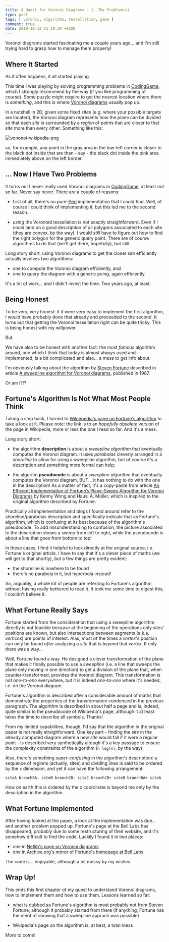 ```yaml
---
title: A Quest for Voronoi Diagrams - 1. The Problem(s)
type: post
tags: [ voronoi, algorithm, tessellation, game ]
comment: true
date: 2019-10-12 21:19:39 +0200
---
```


Voronoi diagrams started fascinating me a couple years ago... and I'm still
trying hard to grasp how to manage them properly!

## Where It Started

As it often happens, it all started playing.

This time I was playing by solving programming problems in
[CodingGame][], which I strongly recommend by the way (if you like
programming of course). Some puzzle might require to get the nearest
location where there is *something*, and this is where [Voronoi
diagrams][voronoi-wikipedia] usually pop up.

In a nutshell in 2D, given some fixed *sites* (e.g. where your possible
targets are located), the Voronoi diagram represents how the plane can
be divided so that each *site* is surrounded by a *region* of points
that are closer to that *site* more than every other. Something like
this:

![vononoi-wikipedia-png](https://upload.wikimedia.org/wikipedia/commons/thumb/5/54/Euclidean_Voronoi_diagram.svg/500px-Euclidean_Voronoi_diagram.svg.png)

so, for example, any point in the gray area in the low-left corner is
closer to the black dot inside that are than - say - the black dot
inside the pink area immediately above on the left border.


## ... Now I Have Two Problems

It turns out I never really used Voronoi diagrams in [CodingGame][], at
least not so far. Never say never. There are a couple of reasons:

- first of all, there's no pure-[Perl][] implementation that I could
find. Well, of course I could think of implementing it, but this led me
to the second reason...

- *using* the Voronoid tessellation is not exactly straightforward. Even
if I could land on a good description of all polygons associated to each
site (they are convex, by the way), I would *still* have to figure out
how to find the right polygon for the generic query point. There are of
course algorithms to do that (we'll get there, hopefully), but still.

Long story short, using Voronoi diagrams to get the closer *site*
efficiently actually involves two algorithms:

- one to compute the Voronoi diagram efficiently, and
- one to query the diagram with a generic poing, again efficiently.

It's a lot of work... and I didn't invest the time. Two years ago, at
least.


## Being Honest

To be very, very honest: if it were very easy to implement the first
algorithm, I would have probably done that already and proceeded to the
second. It turns out that getting the Voronoi tessellation right can be
quite tricky. This is being honest with my willpower.

But.

We have also to be honest with another fact: the most *famous* algorithm
around, one which I think that today is almost always used and
implemented, is a bit complicated and also... a mess to get info about.

I'm obviously talking about the algorithm by [Steven
Fortune][sjf-archive-org] described in article [A sweepline algorithm for
Voronoi diagrams][fortune-springer], published in 1987.

Or am I?!?


## Fortune's Algorithm Is Not What Most People Think

Taking a step back, I turned to [Wikiepedia's page on Fortune's
algorithm][fortune-wikipedia] to take a look at it. Please note: the
link is to an *hopefully obsolete* version of the page in Wikipedia,
more or less the one I read so far. And it's a mess.

Long story short:

- the algorithm **description** is about a *sweepline algorithm* that
eventually computes the Voronoi diagram. It uses *parabolas* cleverly
arranged in a *shoreline* to allow for using a sweepline algorithm, but
of course it's a description and something more formal can help;

- the algoritm **pseudocode** is about a *sweepline algorithm* that
eventually computes the Voronoi diagram, BUT... it has nothing to do
with the one in the description! As a matter of fact, it's a copy-paste
from article [An Efficient Implementation of Fortune’s Plane-Sweep
Algorithm for Voronoi Diagrams][wong-muller] by Kenny Wong and Hausi A.
Müller, which is inspired to the original algorithm described by
Fortune.

Practically all implementation and blogs I found around refer to the
shoreline/parabolas description and specifically indicate that as
Fortune's algorithm, which is confusing at its best because of the
algorithm's pseudocode. To add misunderstanding to confusion, the
picture associated to the description shows a sweep from left to right,
while the pseudocode is about a line that goes from bottom to top!

In these cases, I find it helpful to look directly at the original
source, i.e. Fortune's original article. I have to say that it's a
clever piece of maths (we will get to that shortly), but a few things
are pretty evident:

- the shoreline is nowhere to be found
- there's no parabola in it, but hyperbola instead!

So, arguably, a whole lot of people are referring to Fortune's algorithm
without having really bothered to read it. It took me some time to
digest this, I couldn't believe it.


## What Fortune Really Says

Fortune started from the consideration that using a sweepline algorithm
directly is not feasible because at the beginning of the operations only
sites' positions are known, but also intersections between segments
(a.k.a. *vertices*) are points of interest. Alas, most of the times a
*vertex*'s position can only be found *after* analyzing a *site* that is
*beyond* that *vertex*. If only there was a way...

Well, Fortune found a way. He designed a clever transformation of the
plane that makes it finally possible to use a *sweepline* (i.e. a line
that sweeps the plane only moving in one direction) to get a division of
the plane that, when counter-transformed, provides the Voronoi diagram.
This transformation is not *one-to-one* everywhere, but it is indeed
*one-to-one* where it's needed, i.e. on the Voronoi diagram.

Fortune's algorithm is described after a considerable amount of maths
that demonstrate the properties of the transformation condensed in the
previous paragraph. The algorithm is described in about half a page and
is, indeed, quite similar to the pseudocode of Wikipedia's page,
although it at least takes the time to describe all symbols. Thanks!

From my limited capabilities, though, I'd say that the algorithm in the
original paper is not really straighforward. One key part - finding the
*site* in the already computed diagram where a new *site* would fall if
it were a regular point - is described very synthetically altough it's a
key passage to ensure the complexity constraints of the algorithm (`n
log(n)`, by the way).

Also, there's something *super-confusing* in the algorithm's
description: a sequence of regions (actually, sites) and dividing lines
is said to be ordered by the x dimension, and yet it can have the
following arrangement:

    siteA branchBA- siteB branchCB- siteC branchCB+ siteB branchBA+ siteA

How on earth this is ordered by the x coordinate is beyond me only by
the description in the algorithm.


## What Fortune Implemented

After having looked at the paper, a look at the implementation was
due... and another problem popped up. Fortune's page at the Bell Labs
has disappeared, probably due to some restructuring of their website,
and it's somehow difficult to find the code. Luckily I found it in two
places:

- one in [Netlib's page on Voronoi diagrams][netlib-voronoi]
- one in [Archive.org's mirror of Fortune's homepage at Bell
Labs][sjf-archive-org]

The code is... enjoyable, although a bit messy by my wishes.


## Wrap Up!

This ends this first chapter of my quest to understand Voronoi diagrams,
how to implement them and how to use them. Lessons learned so far:

- what is dubbed as Fortune's algorithm is most probably not from Steven
Fortune, although it probably started from there (if anything, Fortune
has the merit of showing that a sweepline apprach was possible)

- Wikipedia's page on the algorithm is, at best, a total mess

More to come!



[CodingGame]: https://www.codingame.com/
[voronoi-wikipedia]: https://en.wikipedia.org/wiki/Voronoi_diagram
[Perl]: https://www.perl.org/
[fortune-wikipedia]: https://en.wikipedia.org/w/index.php?title=Fortune%27s_algorithm&oldid=919888039
[fortune-springer]: https://link.springer.com/article/10.1007%2FBF01840357
[wong-muller]: http://citeseerx.ist.psu.edu/viewdoc/summary?doi=10.1.1.83.5571
[netlib-voronoi]: https://www.netlib.org/voronoi/
[sjf-archive-org]: https://web.archive.org/web/20181018224943/http://ect.bell-labs.com/who/sjf/
